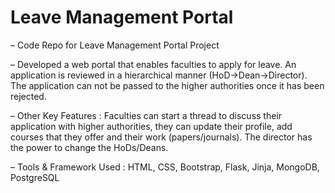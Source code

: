 # Leave Management Portal

– Code Repo for Leave Management Portal Project

– Developed a web portal that enables faculties to apply for leave. An application is reviewed in a hierarchical manner (HoD→Dean→Director). The application can not be passed to the higher authorities once it has been rejected.

– Other Key Features : Faculties can start a thread to discuss their application with higher authorities, they can update their profile, add courses that they offer and their work (papers/journals). The director has the power to change the HoDs/Deans.

– Tools & Framework Used : HTML, CSS, Bootstrap, Flask, Jinja, MongoDB, PostgreSQL
